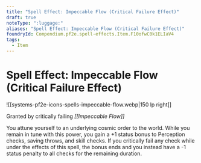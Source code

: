 ```yaml
---
title: "Spell Effect: Impeccable Flow (Critical Failure Effect)"
draft: true
noteType: ":luggage:"
aliases: "Spell Effect: Impeccable Flow (Critical Failure Effect)"
foundryId: Compendium.pf2e.spell-effects.Item.F10ofwC0k1ELIaV4
tags:
  - Item
---
```


# Spell Effect: Impeccable Flow (Critical Failure Effect)
![[systems-pf2e-icons-spells-impeccable-flow.webp|150 lp right]]

Granted by critically failing _[[Impeccable Flow]]_

You attune yourself to an underlying cosmic order to the world. While you remain in tune with this power, you gain a +1 status bonus to Perception checks, saving throws, and skill checks. If you critically fail any check while under the effects of this spell, the bonus ends and you instead have a -1 status penalty to all checks for the remaining duration.
